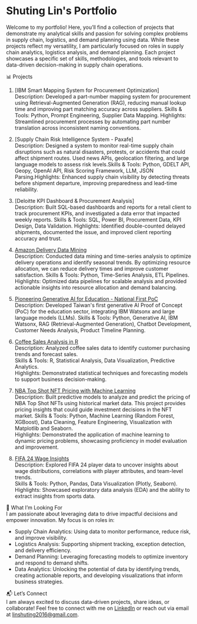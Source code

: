 # Shuting Lin's Portfolio

Welcome to my portfolio! Here, you’ll find a collection of projects that demonstrate my analytical skills and passion for solving complex problems in supply chain, logistics, and demand planning using data. While these projects reflect my versatility, I am particularly focused on roles in supply chain analytics, logistics analysis, and demand planning. Each project showcases a specific set of skills, methodologies, and tools relevant to data-driven decision-making in supply chain operations.

📊 Projects

1. [IBM Smart Mapping System for Procurement Optimization]  
Description: Developed a part-number mapping system for procurement using Retrieval-Augmented Generation (RAG), reducing manual lookup time and improving part matching accuracy across suppliers.
Skills & Tools: Python, Prompt Engineering, Supplier Data Mapping.
Highlights: Streamlined procurement processes by automating part number translation across inconsistent naming conventions.

2. [Supply Chain Risk Intelligence System - Paxafe]  
Description: Designed a system to monitor real-time supply chain disruptions such as natural disasters, protests, or accidents that could affect shipment routes. Used news APIs, geolocation filtering, and large language models to assess risk levels.Skills & Tools: Python, GDELT API, Geopy, OpenAI API, Risk Scoring Framework, LLM, JSON Parsing.Highlights: Enhanced supply chain visibility by detecting threats before shipment departure, improving preparedness and lead-time reliability.

3. [Deloitte KPI Dashboard & Procurement Analysis]  
Description: Built SQL-based dashboards and reports for a retail client to track procurement KPIs, and investigated a data error that impacted weekly reports.
Skills & Tools: SQL, Power BI, Procurement Data, KPI Design, Data Validation.
Highlights: Identified double-counted delayed shipments, documented the issue, and improved client reporting accuracy and trust.

4. [Amazon Delivery Data Mining](https://github.com/shooshooting/Amazon_Delivery_Data_Mining)  
Description: Conducted data mining and time-series analysis to optimize delivery operations and identify seasonal trends. By optimizing resource allocation, we can reduce delivery times and improve customer satisfaction. 
Skills & Tools: Python, Time-Series Analysis, ETL Pipelines.  
Highlights: Optimized data pipelines for scalable analysis and provided actionable insights into resource allocation and demand balancing.  

5. [Pioneering Generative AI for Education - National First PoC](https://github.com/shooshooting/Pioneering_Generative_AI_for_Education)  
Description: Developed Taiwan's first generative AI Proof of Concept (PoC) for the education sector, integrating IBM Watsonx and large language models (LLMs).
Skills & Tools: Python, Generative AI, IBM Watsonx, RAG (Retrieval-Augmented Generation), Chatbot Development, Customer Needs Analysis, Product Timeline Planning.

6. [Coffee Sales Analysis in R](https://github.com/shooshooting/Coffee_Sale_Analysis_R)  
Description: Analyzed coffee sales data to identify customer purchasing trends and forecast sales.   
Skills & Tools: R, Statistical Analysis, Data Visualization, Predictive Analytics.  
Highlights: Demonstrated statistical techniques and forecasting models to support business decision-making. 

7. [NBA Top Shot NFT Pricing with Machine Learning](https://github.com/shooshooting/NBA_TopShot_NFT_ML)  
Description: Built predictive models to analyze and predict the pricing of NBA Top Shot NFTs using historical market data. This project provides pricing insights that could guide investment decisions in the NFT market.
Skills & Tools: Python, Machine Learning (Random Forest, XGBoost), Data Cleaning, Feature Engineering, Visualization with Matplotlib and Seaborn.  
Highlights: Demonstrated the application of machine learning to dynamic pricing problems, showcasing proficiency in model evaluation and improvement.  

8. [FIFA 24 Wage Insights](https://github.com/shooshooting/FIFA_24_Wage_Insights)  
Description: Explored FIFA 24 player data to uncover insights about wage distributions, correlations with player attributes, and team-level trends.  
Skills & Tools: Python, Pandas, Data Visualization (Plotly, Seaborn).  
Highlights: Showcased exploratory data analysis (EDA) and the ability to extract insights from sports data.  



🎯 What I’m Looking For  
I am passionate about leveraging data to drive impactful decisions and empower innovation. My focus is on roles in:  

- Supply Chain Analytics: Using data to monitor performance, reduce risk, and improve visibility.
- Logistics Analysis: Supporting shipment tracking, exception detection, and delivery efficiency.
- Demand Planning: Leveraging forecasting models to optimize inventory and respond to demand shifts.
- Data Analytics: Unlocking the potential of data by identifying trends, creating actionable reports, and developing visualizations that inform business strategies.  



📬 Let’s Connect  
I am always excited to discuss data-driven projects, share ideas, or collaborate! Feel free to connect with me on [LinkedIn](https://www.linkedin.com/in/shu-ting-lin/) or reach out via email at linshuting2016@gmail.com.


